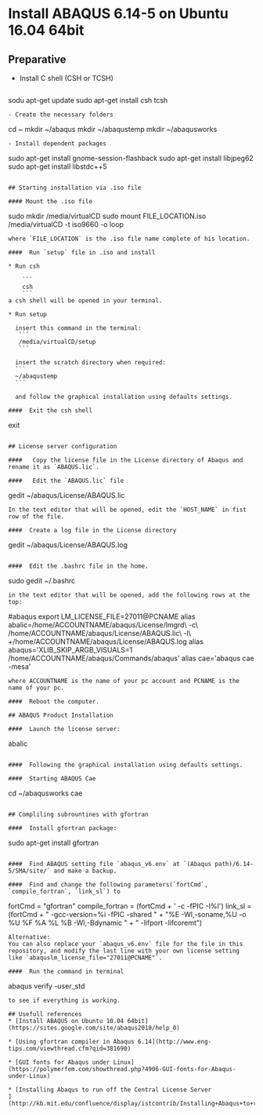 # Install ABAQUS 6.14-5 on Ubuntu 16.04 64bit

## Preparative

- Install C shell (CSH or TCSH)

  ```
sodu apt-get update
sudo apt-get install csh tcsh
  ```
- Create the necessary folders
```
cd ~
mkdir ~/abaqus
mkdir ~/abaqustemp
mkdir ~/abaqusworks
```
- Install dependent packages
```
sudo apt-get install gnome-session-flashback
sudo apt-get install libjpeg62
sudo apt-get install libstdc++5
```

## Starting installation via .iso file

#### Mount the .iso file
  ```
  sudo mkdir /media/virtualCD
  sudo mount FILE_LOCATION.iso /media/virtualCD -t iso9660 -o loop
  ```
  where `FILE_LOCATION` is the .iso file name complete of his location.

####  Run `setup` file in .iso and install

  * Run csh

      ```
      csh
      ```
  a csh shell will be opened in your terminal.

  * Run setup

    insert this command in the terminal:
     ```
     /media/virtualCD/setup
     ```

    insert the scratch directory when required:
    ```
    ~/abaqustemp
    ```

    and follow the graphical installation using defaults settings.

####  Exit the csh shell
  ```
  exit
  ```

## License server configuration

####   Copy the license file in the License directory of Abaqus and rename it as `ABAQUS.lic`.

####   Edit the `ABAQUS.lic` file
```
gedit ~/abaqus/License/ABAQUS.lic
```
In the text editor that will be opened, edit the `HOST_NAME` in fist row of the file.

####  Create a log file in the License directory
```
gedit ~/abaqus/License/ABAQUS.log
```

####  Edit the .bashrc file in the home.
```
sudo gedit ~/.bashrc
```
in the text editor that will be opened, add the following rows at the top:
```
#abaqus
export LM_LICENSE_FILE=27011@PCNAME
alias abalic=/home/ACCOUNTNAME/abaqus/License/lmgrd\ -c\ /home/ACCOUNTNAME/abaqus/License/ABAQUS.lic\ -l\ +/home/ACCOUNTNAME/abaqus/License/ABAQUS.log
alias abaqus='XLIB_SKIP_ARGB_VISUALS=1 /home/ACCOUNTNAME/abaqus/Commands/abaqus'
alias cae='abaqus cae -mesa'
```
where ACCOUNTNAME is the name of your pc account and PCNAME is the name of your pc.

####  Reboot the computer.

## ABAQUS Product Installation

####  Launch the license server:
```
abalic
```

####  Following the graphical installation using defaults settings.

####  Starting ABAQUS Cae
```
cd ~/abaqusworks
cae
```

## Compliling subrountines with gfortran

####  Install gfortran package:
```
sudo apt-get install gfortran
```

####  Find ABAQUS setting file `abaqus_v6.env` at `(Abaqus path)/6.14-5/SMA/site/` and make a backup.

####  Find and change the following parameters(`fortCmd`, `compile_fortran`, `link_sl`) to
```
fortCmd = "gfortran"
compile_fortran = (fortCmd + ' -c -fPIC -I%I')
link_sl = (fortCmd +
	         " -gcc-version=%i -fPIC -shared " +
	         "%E -Wl,-soname,%U -o %U %F %A %L %B -Wl,-Bdynamic " +
	         " -lifport -lifcoremt")
```
Alternative:
You can also replace your `abaqus_v6.env` file for the file in this repository, and modify the last line with your own license setting like `abaquslm_license_file="27011@PCNAME"`.

####  Run the command in terminal
```
abaqus verify -user_std
```
to see if everything is working.

## Usefull references
* [Install ABAQUS on Ubuntu 10.04 64bit](https://sites.google.com/site/abaqus2010/help_0)

* [Using gfortran compiler in Abaqus 6.14](http://www.eng-tips.com/viewthread.cfm?qid=381690)

* [GUI fonts for Abaqus under Linux](https://polymerfem.com/showthread.php?4906-GUI-fonts-for-Abaqus-under-Linux)

* [Installing Abaqus to run off the Central License Server
](http://kb.mit.edu/confluence/display/istcontrib/Installing+Abaqus+to+run+off+the+Central+License+Server)
